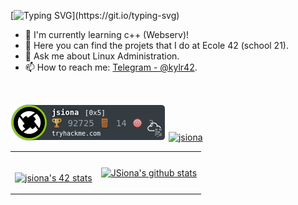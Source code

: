[![Typing SVG](https://readme-typing-svg.herokuapp.com?font=Hack&color=%239315B7&lines=Hello+friend.+Hello+friend?)](https://git.io/typing-svg)

<!--
**AJ-Se7eN/AJ-Se7eN** is a ✨ _special_ ✨ repository because its `README.md` (this file) appears on your GitHub profile.
-->

- 🔭 I'm currently learning c++ (Webserv)!
- 🌱 Here you can find the projets that I do at Ecole 42 (school 21).
- 💬 Ask me about Linux Administration.
- 📫 How to reach me: [Telegram - @kylr42](https://t.me/kylr42).

</br>

[ ![jsiona](./assets/thm_propic.png)](https://tryhackme.com/p/jsiona)
[ ![jsiona](https://www.hackthebox.eu/badge/image/848069)](https://www.hackthebox.eu/home/users/profile/848069)


<table>
<tr>
  <td></br>

  [![jsiona's 42 stats](https://badge42.herokuapp.com/api/stats/jsiona)](https://github.com/JaeSeoKim/badge42)

  </td>
  <td>
  <a href="https://github.com/kylr42"> 
      <img align="center" src="https://github-readme-stats.vercel.app/api?username=kylr42&show_icons=true&show_icons=true&theme=react&line_height=27"       alt="JSiona's github stats"/>
</a></td>
</tr>
</table>


